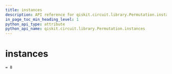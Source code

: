 ```yaml
---
title: instances
description: API reference for qiskit.circuit.library.Permutation.instances
in_page_toc_min_heading_level: 1
python_api_type: attribute
python_api_name: qiskit.circuit.library.Permutation.instances
---
```


# instances

<span id="qiskit.circuit.library.Permutation.instances" />

`= 8`

